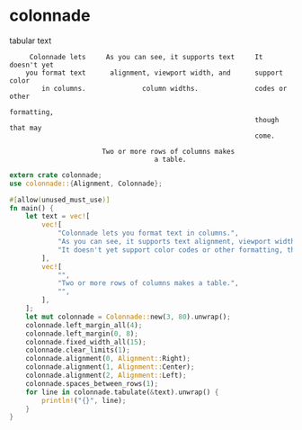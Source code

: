 # colonnade
tabular text

         Colonnade lets     As you can see, it supports text     It doesn't yet 
        you format text      alignment, viewport width, and      support color  
            in columns.              column widths.              codes or other 
                                                                 formatting,    
                                                                 though that may
                                                                 come.          

                           Two or more rows of columns makes                    
                                        a table.                                   

```rust
extern crate colonnade;
use colonnade::{Alignment, Colonnade};

#[allow(unused_must_use)]
fn main() {
    let text = vec![
        vec![
            "Colonnade lets you format text in columns.",
            "As you can see, it supports text alignment, viewport width, and column widths.",
            "It doesn't yet support color codes or other formatting, though that may come.",
        ],
        vec![
            "",
            "Two or more rows of columns makes a table.",
            "",
        ],
    ];
    let mut colonnade = Colonnade::new(3, 80).unwrap();
    colonnade.left_margin_all(4);
    colonnade.left_margin(0, 8);
    colonnade.fixed_width_all(15);
    colonnade.clear_limits(1);
    colonnade.alignment(0, Alignment::Right);
    colonnade.alignment(1, Alignment::Center);
    colonnade.alignment(2, Alignment::Left);
    colonnade.spaces_between_rows(1);
    for line in colonnade.tabulate(&text).unwrap() {
        println!("{}", line);
    }
}
```
